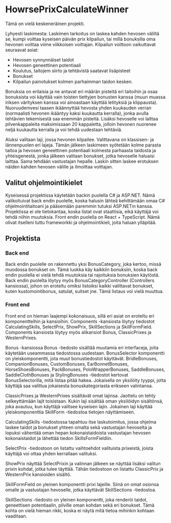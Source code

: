 # HowrsePrixCalculateWinner

Tämä on vielä keskeneräinen projekti.

Lyhyesti laskimesta:
Laskimen tarkoitus on laskea kahden hevosen väliltä se, kumpi voittaa kyseisen päivän prix kilpailun, tai millä bonuksilla oma hevonen voittaa viime viikkoisen voittajan.
Kilpailun voittoon vaikuttavat seuraavat asiat:
* Hevosen synnynnäiset taidot
* Hevosen geneettinen potentiaali
* Koulutus, taitojem siirto ja tehtävistä saatavat lisäpisteet
* Bonukset
* Kilpailun painotukset kolmen parhaimman taidon kesken.

Bonuksia on erilaisia ja ne antavat eri määrän pisteitä eri taitoihin ja osaa bonuksista voi käyttää vain toisten tiettyjen bonusten kanssa (muun muassa iriksen värityksen kanssa voi ainoastaan käyttää letityksiä ja klippausta). Nuoruudemvesi taasen ikäännyttää hevosta yhden kuukauden verran (normaalisti hevonen ikääntyy kaksi kuukautta kerralla), jonka avulla tehtävien tekemisestä saa enemmän pisteitä. Lisäksi hevoselle voi laittaa pilvenkappaleita maksimissaan 20 kappaletta, jolloin hevonen nuorenee neljä kuukautta kerralla ja voi tehdä uudestaan tehtäviä.

Aluksi valitaan laji, jossa hevonen kilpailee. Valittavana on klassisen- ja lännenpuolen eri lajeja. Tämän jälkeen laskimeen syötetään kolme parasta taitoa ja hevosen geneettinen potentiaali kolmesta parhaasta taidosta ja yhteisgenestä, jonka jälkeen valitaan bonukset, jotka hevoselle haluaisi laittaa. Sama tehdään vastustajan hepalle. Laskin sitten laskee erotuksen näiden kahden hevosen välille ja ilmoittaa voittajan.

## Valitut ohjelmointikielet
Kyseisessä projektissa käytetään backin puolella C# ja ASP.NET. Nämä valikoituivat back endin puolelle, koska halusin lähteä kehittämään omaa C# ohjelmointitaitoani ja pääsemään paremmin tutuksi ASP.NETin kanssa. Projektissa ei ole tietokantaa, koska listat ovat staattisia, eikä käyttäjä voi tehdä niihin muutoksia. Front endin puolella on React + TypeScript. Nämä olivat itselleni tuttu frameworkki ja ohjelmointikieli, joita haluan ylläpitää.

## Projektista
### Back end
Back endin puolelle on rakennettu yksi BonusCategory, joka kertoo, missä muodossa bonukset on. Tämä luokka käy kaikkiin bonuksiin, koska back endin puolella ei vielä tehdä muutoksia tai rajoituksia bonuksien käytöstä. Back endin puolelta löytyy myös BonusCategoryController (Controllers kansiossa), johon on eroteltu omiksi listoiksi kaikki valittavat bonukset, kuten kustomointibonus, satulat, suitset jne. Tämä listaus voi vielä muuttua.

### Front end
Front end on hieman laajempi kokonaisuus, sillä eri asiat on eroteltu eri komponentteihin ja kansioihin.
Components -kansiosta löytyy tiedostot CalculatingSkills, SelectPrix, ShowPrix, SkillSections ja SkillFormField. Components kansiosta löytyy myös alikansiot Bonus, ClassicPrixes ja WesternPrixes.

Bonus -kansiossa Bonus -tiedosto sisältää muutamia eri interfaceja, joita käytetään useammassa tiedostossa uudestaan. BonusSelector komponentti on yleiskomponentti, jota muut bonustiedostot käyttävät. BridleBonuses, CompanionBonuses, CustomBonuses, EarBonnetBonuses, HorseShoesBonuses, PackBonuses, PoloWrapperBonuses, SaddleBonuses, SaddleClothBonuses ja StylingBonuses -tiedostot kertovat BonusSelectorilla, mitä listaa pitää hakea. Jokaisella on yksilöity tyyppi, jotta käyttäjä saa valittua jokaisesta bonuskategoriasta erikseen valintansa.

ClassicPrixes ja WesternPrixes sisältävät omat lajinsa. Jaottelu on tehty selkeyttämään lajit toisistaan. Kukin laji sisältää oman yksilöidyn sisältönsä, joka avautuu, kun käyttäjä valitsee kyseisen lajin. Jokainen laji käyttää yleiskomponenttia SkillForm -tiedostoa tietojen näyttämiseen. 

CalculatingSkills -tiedostossa tapahtuu itse laskutoimitus, jossa ohjelma laskee taidot ja bonukset yhteen omalta sekä vastustajan hevoselta ja lopuksi vähentää oman hepan kokonaistaidoista vastustajan hevosen kokonaistaidot ja lähettää tiedon SkillsFormFieldiin. 

SelectPrix -tiedostoon on listattu vaihtoehdot valituista prixeistä, joista käyttäjä voi ottaa yhden kerrallaan valituksi.

ShowPrix näyttää SelectPrixin ja valinnan jälkeen se näyttää lisäksi valitun prixin kohdat, jotka tulee täyttää. Tähän tiedostoon on listattu ClassicPrix ja WesternPrix kansioiden sisältö.

SkillFormField on yleinen komponentti prixi lajeille. Siinä on omat osionsa omalle ja vastustajan hevoselle, jotka käyttävät SkillSections -tiedostoa.

SkillSections -tiedosto on yleinen komponentti, joka renderöi taidot, geneettisen potentiaalin, pilville oman kohdan sekä eri bonukset. Tämä kohta on vielä hieman rikki, koska ei näytä mitä tietoa mihinkin kohtaan vaaditaan.
